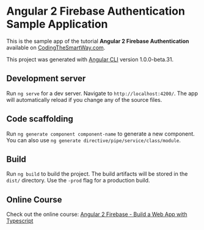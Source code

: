 # Angular 2 Firebase Authentication Sample Application

This is the sample app of the tutorial __Angular 2 Firebase Authentication__ available on [CodingTheSmartWay.com](http://codingthesmartway.com/).

This project was generated with [Angular CLI](https://github.com/angular/angular-cli) version 1.0.0-beta.31.

## Development server
Run `ng serve` for a dev server. Navigate to `http://localhost:4200/`. The app will automatically reload if you change any of the source files.

## Code scaffolding

Run `ng generate component component-name` to generate a new component. You can also use `ng generate directive/pipe/service/class/module`.

## Build

Run `ng build` to build the project. The build artifacts will be stored in the `dist/` directory. Use the `-prod` flag for a production build.

## Online Course
Check out the online course: [Angular 2 Firebase - Build a Web App with Typescript](http://codingthesmartway.com/courses/angular2-firebase)
